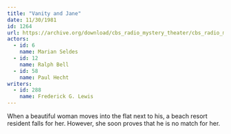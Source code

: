 ```yaml
---
title: "Vanity and Jane"
date: 11/30/1981
id: 1264
url: https://archive.org/download/cbs_radio_mystery_theater/cbs_radio_mystery_theater-1251-1300.zip/cbs_radio_mystery_theater-1251-1300%2Fcbsrmt_1264_vanity_and_jane.mp3
actors:  
  - id: 6
    name: Marian Seldes  
  - id: 12
    name: Ralph Bell  
  - id: 58
    name: Paul Hecht
writers:  
  - id: 288
    name: Frederick G. Lewis
---
```

When a beautiful woman moves into the flat next to his, a beach resort resident falls for her. However, she soon proves that he is no match for her.